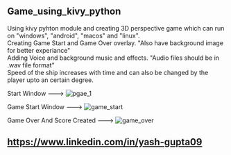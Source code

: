 ## Game_using_kivy_python
Using kivy pyhton module and creating 3D perspective game which can run on "windows", "android", "macos" and "linux".       
Creating Game Start and Game Over overlay.  "Also have background image for better experiance"       
Adding Voice and background music and effects. "Audio files should be in .wav file format"       
Speed of the ship increases with time and can also be changed by the player upto an certain degree.


Start Window --->
![pgae_1](https://user-images.githubusercontent.com/100533686/178659636-cdf18c72-9f04-4646-bc3d-3e62d46c2fea.PNG)

Game Start Window --->
![game_start](https://user-images.githubusercontent.com/100533686/178659757-457a9ee9-e62d-4c85-8bde-3ccfa96b1f3f.PNG)


Game Over And Score Created --->
![game_over](https://user-images.githubusercontent.com/100533686/178659821-d49a9f67-53ec-4876-88ed-8672877da51f.PNG)


## https://www.linkedin.com/in/yash-gupta09
